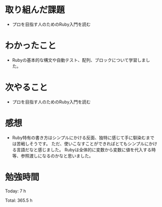 # 取り組んだ課題
- プロを目指す人のためのRuby入門を読む

# わかったこと
- Rubyの基本的な構文や自動テスト、配列、ブロックについて学習しました。

# 次やること
- プロを目指す人のためのRuby入門を読む

# 感想
- Ruby特有の書き方はシンプルにかける反面、独特に感じて手に馴染むまでは苦戦しそうです。
ただ、使いこなすことができればとてもシンプルにかける言語だなと感じました。
Rubyは全体的に変数から変数に値を代入する時等、参照渡しになるのかなと思いました。


# 勉強時間
Today: 7 h

Total: 365.5 h
